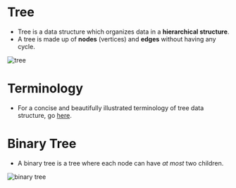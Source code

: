 # Tree
* Tree is a data structure which organizes data in a **hierarchical structure**.
* A tree is made up of **nodes** (vertices) and **edges** without having any cycle.

![tree](https://www.tutorialspoint.com/data_structures_algorithms/images/binary_tree.jpg)

# Terminology
* For a concise and beautifully illustrated terminology of tree data structure, go <a href="http://btechsmartclass.com/DS/U3_T1.html" target="_blank">here</a>.

# Binary Tree
* A binary tree is a tree where each node can have *at most* two children.

![binary tree](http://upload.wikimedia.org/wikipedia/commons/f/f7/Binary_tree.svg)
